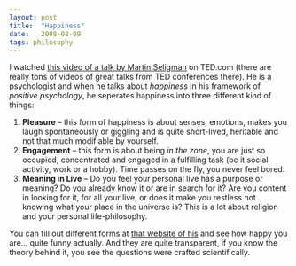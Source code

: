 ```yaml
---
layout: post
title:  "Happiness"
date:   2008-08-09
tags: philosophy
---
```


I watched [this video of a talk by Martin Seligman](http://blog.ted.com/2008/07/why_is_psycholo.php) on TED.com (there are really tons of videos of great talks from TED conferences there). He is a psychologist and when he talks about *happiness* in his framework of *positive psychology*, he seperates happiness into three different kind of things:

1.  **Pleasure** – this form of happiness is about senses, emotions, makes you laugh spontaneously or giggling and is quite short-lived, heritable and not that much modifiable by yourself.
2.  **Engagement** – this form is about being *in the zone*, you are just so occupied, concentrated and engaged in a fulfilling task (be it social activity, work or a hobby). Time passes on the fly, you never feel bored.
3.  **Meaning in Live** – Do you feel your personal live has a purpose or meaning? Do you already know it or are in search for it? Are you content in looking for it, for all your live, or does it make you restless not knowing what your place in the universe is? This is a lot about religion and your personal life-philosophy.

You can fill out different forms at [that website of his](http://www.authentichappiness.org) and see how happy you are… quite funny actually. And they are quite transparent, if you know the theory behind it, you see the questions were crafted scientifically.

